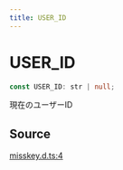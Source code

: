 ```yaml
---
title: USER_ID
---
```


# USER_ID

```ts
const USER_ID: str | null;
```

現在のユーザーID

## Source

[misskey.d.ts:4](https://github.com/slofp/aitslib/blob/a951a81256505be593b745decf74b16c08c3727f/src/misskey.d.ts#L4)
